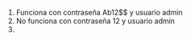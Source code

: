 1. Funciona con contraseña Ab12$$ y usuario admin
2. No funciona con contraseña 12 y usuario admin
3. 